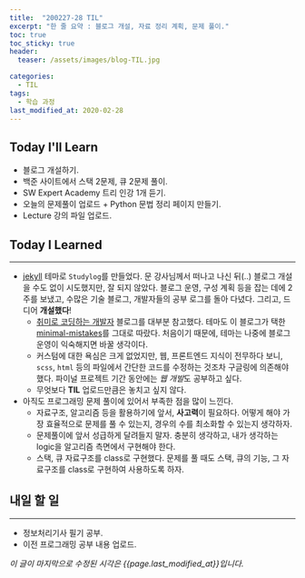 ```yaml
---
title:  "200227-28 TIL"
excerpt: "한 줄 요약 : 블로그 개설, 자료 정리 계획, 문제 풀이."
toc: true
toc_sticky: true
header:
  teaser: /assets/images/blog-TIL.jpg

categories:
  - TIL
tags:
  - 학습 과정
last_modified_at: 2020-02-28
---
```




## Today I'll Learn

* 블로그 개설하기.
* 백준 사이트에서 스택 2문제, 큐 2문제 풀이.
* SW Expert Academy 트리 인강 1개 듣기.
* 오늘의 문제풀이 업로드 + Python 문법 정리 페이지 만들기.
* Lecture 강의 파일 업로드.





## Today I Learned

---

* [jekyll](https://jekyllrb.com/) 테마로 `Studylog`를 만들었다. 문 강사님께서 떠나고 나신 뒤(..) 블로그 개설을 수도 없이 시도했지만, 잘 되지 않았다. 블로그 운영, 구성 계획 등을 잡는 데에 2주를 보냈고, 수많은 기술 블로그, 개발자들의 공부 로그를 돌아 다녔다. 그리고, 드디어 **개설했다**!
  * [취미로 코딩하는 개발자](https://devinlife.com/howto/) 블로그를 대부분 참고했다. 테마도 이 블로그가 택한 [minimal-mistakes](https://github.com/mmistakes/minimal-mistakes)를 그대로 따랐다. 처음이기 때문에, 테마는 나중에 블로그 운영이 익숙해지면 바꿀 생각이다.
  * 커스텀에 대한 욕심은 크게 없었지만, 웹, 프론트엔드 지식이 전무하다 보니, `scss`, `html` 등의 파일에서 간단한 코드를 수정하는 것조차 구글링에 의존해야 했다. 파이널 프로젝트 기간 동안에는 *웹 개발*도 공부하고 싶다.
  * 무엇보다 **TIL** 업로드만큼은 놓치고 싶지 않다.
* 아직도 프로그래밍 문제 풀이에 있어서 부족한 점을 많이 느낀다.
  * 자료구조, 알고리즘 등을 활용하기에 앞서, **사고력**이 필요하다. 어떻게 해야 가장 효율적으로 문제를 풀 수 있는지, 경우의 수를  최소화할 수 있는지 생각하자.
  * 문제풀이에 앞서 성급하게 달려들지 말자. 충분히 생각하고, 내가 생각하는 logic을 알고리즘 측면에서 구현해야 한다.
  * 스택, 큐 자료구조를 class로 구현했다. 문제를 풀 때도 스택, 큐의 기능, 그 자료구조를 class로 구현하여 사용하도록 하자. 







## 내일 할 일

---

* 정보처리기사 필기 공부.
* 이전 프로그래밍 공부 내용 업로드.





*이 글이 마지막으로 수정된 시각은 {{page.last_modified_at}}입니다.*